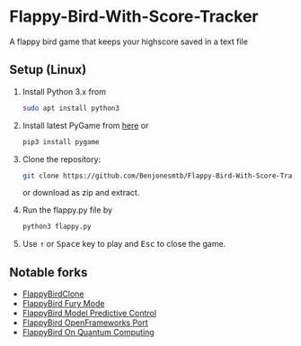 # Flappy-Bird-With-Score-Tracker
A flappy bird game that keeps your highscore saved in a text file

Setup (Linux)
---------------------------

1. Install Python 3.x from 
   ```bash
   sudo apt install python3
   ```

2. Install latest PyGame from [here](http://www.pygame.org/download.shtml) or
   ```bash
   pip3 install pygame
   ```

3. Clone the repository:
   ```bash
   git clone https://github.com/Benjonesmtb/Flappy-Bird-With-Score-Tracker
   ```
   or download as zip and extract.

4. Run the flappy.py file by
   ```bash
   python3 flappy.py
   ```

5. Use <kbd>&uarr;</kbd> or <kbd>Space</kbd> key to play and <kbd>Esc</kbd> to close the game.

Notable forks
-------------

- [FlappyBirdClone](https://github.com/sourabhv/FlapPyBird)
- [FlappyBird Fury Mode](https://github.com/Cc618/FlapPyBird)
- [FlappyBird Model Predictive Control](https://github.com/philzook58/FlapPyBird-MPC)
- [FlappyBird OpenFrameworks Port](https://github.com/TheLogicMaster/ofFlappyBird)
- [FlappyBird On Quantum Computing](https://github.com/WingCode/QuFlapPyBird)
